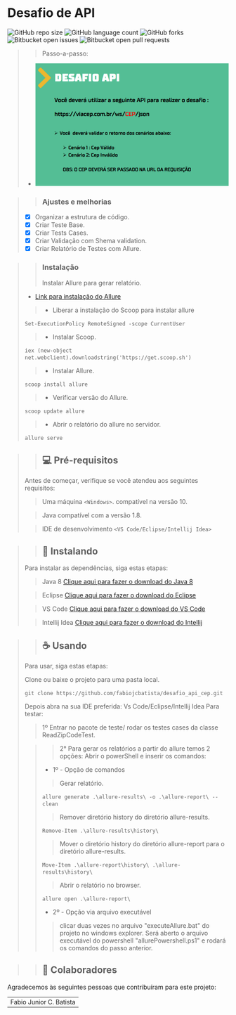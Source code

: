 # Desafio de API

![GitHub repo size](https://img.shields.io/github/repo-size/fabiojcbatista/desafio_api_cep?style=for-the-badge)
![GitHub language count](https://img.shields.io/github/languages/count/fabiojcbatista/desafio_api_cep?style=for-the-badge)
![GitHub forks](https://img.shields.io/github/forks/fabiojcbatista/desafio_api_cep?style=for-the-badge)
![Bitbucket open issues](https://img.shields.io/bitbucket/issues/fabiojcbatista/desafio_api_cep?style=for-the-badge)
![Bitbucket open pull requests](https://img.shields.io/bitbucket/pr-raw/fabiojcbatista/desafio_api_cep?style=for-the-badge)

>>Passo-a-passo:
> - <img src="https://github.com/fabiojcbatista/desafio_api_cep/blob/main/src/main/resources/Utils/desafio.png" alt="Imagem do desafio" title="Imagem do desafio">

>>### Ajustes e melhorias
> >
> - [x] Organizar a estrutura de código.
> - [x] Criar Teste Base.
> - [x] Criar Tests Cases.
> - [X] Criar Validação com Shema validation.
> - [x] Criar Relatório de Testes com Allure.
> >

>>### Instalação
> >  Instalar Allure para gerar relatório.
> - <a href="https://robsonagapito.medium.com/instalando-o-allure-no-windows-10-6c8440cd00e9" alt="Instalar allure">Link para instalação do Allure</a>
> >- Liberar a instalação do Scoop para instalar allure
> ```
> Set-ExecutionPolicy RemoteSigned -scope CurrentUser
> ```
> >- Instalar Scoop.
> ```
> iex (new-object net.webclient).downloadstring('https://get.scoop.sh')
> ```
> >- Instalar Allure.
> ```
> scoop install allure
> ```
> >- Verificar versão do Allure.
> ```
> scoop update allure
> ```
> >- Abrir o relatório do allure no servidor.
> ```
> allure serve
> ```

>>## 💻 Pré-requisitos
>
>Antes de começar, verifique se você atendeu aos seguintes requisitos:
>
> >Uma máquina `<Windows>`. compatível na versão 10.
>
> >Java compatível com a versão 1.8.
>
> >IDE de desenvolvimento `<VS Code/Eclipse/Intellij Idea>`

>>## 🚀 Instalando
>Para instalar as dependências, siga estas etapas:
>
> >Java 8 [Clique aqui para fazer o download do Java 8](https://javadl.oracle.com/webapps/download/AutoDL?BundleId=246471_2dee051a5d0647d5be72a7c0abff270e)
>
> >Eclipse [Clique aqui para fazer o download do Eclipse](https://www.eclipse.org/downloads/)
>
> >VS Code
> [Clique aqui para fazer o download do VS Code](https://code.visualstudio.com/download)
>
> >Intellij Idea
> [Clique aqui para fazer o download do Intellij](https://www.jetbrains.com/pt-br/idea/download/)

>>## ☕ Usando
>
>Para usar, siga estas etapas:
>
>Clone ou baixe o projeto para uma pasta local.
>
>```
>git clone https://github.com/fabiojcbatista/desafio_api_cep.git
>```
>
>Depois abra na sua IDE preferida: Vs Code/Eclipse/Intellij Idea
>Para testar:
>
>
> >1º Entrar no pacote de teste/ rodar os testes cases da classe ReadZipCodeTest.
>
> > >2° Para gerar os relatórios a partir do allure temos 2 opções:
> >Abrir o powerShell e inserir os comandos:
> >- 1º - Opção de comandos
> > > Gerar relatório.
> >```
> >allure generate .\allure-results\ -o .\allure-report\ --clean
> >```
> > > Remover diretório history do diretório allure-results.
> >```
> >Remove-Item .\allure-results\history\
> >```
> > > Mover o diretório history do diretório allure-report para o diretório allure-results.
> > ```
> > Move-Item .\allure-report\history\ .\allure-results\history\
> > ```
> > > Abrir o relatório no browser.
> >```
> >allure open .\allure-report\
> >```
> >- 2º - Opção via arquivo executável
> > > clicar duas vezes no arquivo "executeAllure.bat" do projeto no windows explorer.
> > Será aberto o arquivo executável do powershell "allurePowershell.ps1" e rodará os comandos do passo anterior.

>>## 🤝 Colaboradores

Agradecemos às seguintes pessoas que contribuíram para este projeto:

<table>
  <tr>
    <td align="center">Fabio Junior C. Batista</td>
  </tr>
</table>